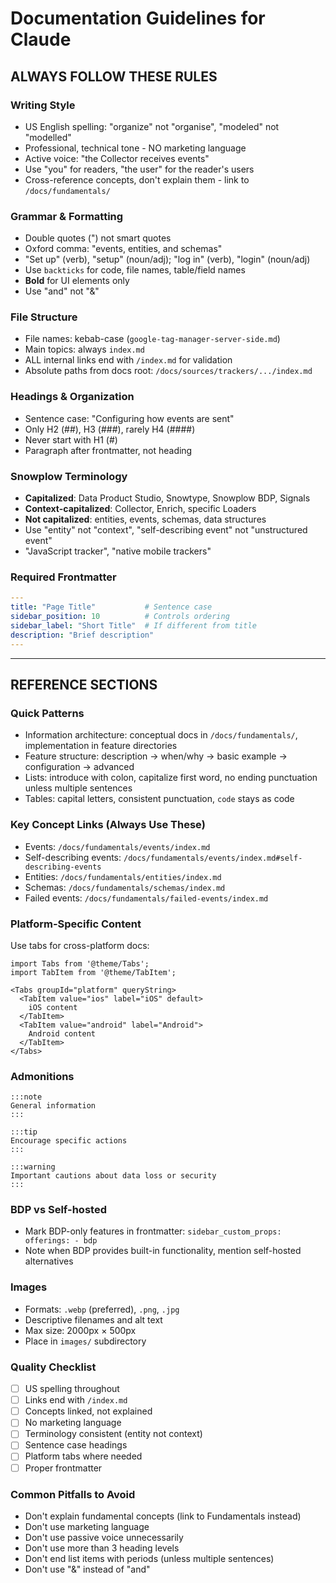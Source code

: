 # Documentation Guidelines for Claude

## ALWAYS FOLLOW THESE RULES

### Writing Style
- US English spelling: "organize" not "organise", "modeled" not "modelled"
- Professional, technical tone - NO marketing language
- Active voice: "the Collector receives events"
- Use "you" for readers, "the user" for the reader's users
- Cross-reference concepts, don't explain them - link to `/docs/fundamentals/`

### Grammar & Formatting
- Double quotes (") not smart quotes
- Oxford comma: "events, entities, and schemas"
- "Set up" (verb), "setup" (noun/adj); "log in" (verb), "login" (noun/adj)
- Use `backticks` for code, file names, table/field names
- **Bold** for UI elements only
- Use "and" not "&"

### File Structure
- File names: kebab-case (`google-tag-manager-server-side.md`)
- Main topics: always `index.md`
- ALL internal links end with `/index.md` for validation
- Absolute paths from docs root: `/docs/sources/trackers/.../index.md`

### Headings & Organization
- Sentence case: "Configuring how events are sent"
- Only H2 (##), H3 (###), rarely H4 (####)
- Never start with H1 (#)
- Paragraph after frontmatter, not heading

### Snowplow Terminology
- **Capitalized**: Data Product Studio, Snowtype, Snowplow BDP, Signals
- **Context-capitalized**: Collector, Enrich, specific Loaders
- **Not capitalized**: entities, events, schemas, data structures
- Use "entity" not "context", "self-describing event" not "unstructured event"
- "JavaScript tracker", "native mobile trackers"

### Required Frontmatter
```yaml
---
title: "Page Title"           # Sentence case
sidebar_position: 10          # Controls ordering
sidebar_label: "Short Title"  # If different from title
description: "Brief description"
---
```

---

## REFERENCE SECTIONS

### Quick Patterns
- Information architecture: conceptual docs in `/docs/fundamentals/`, implementation in feature directories
- Feature structure: description → when/why → basic example → configuration → advanced
- Lists: introduce with colon, capitalize first word, no ending punctuation unless multiple sentences
- Tables: capital letters, consistent punctuation, `code` stays as code

### Key Concept Links (Always Use These)
- Events: `/docs/fundamentals/events/index.md`
- Self-describing events: `/docs/fundamentals/events/index.md#self-describing-events`
- Entities: `/docs/fundamentals/entities/index.md`
- Schemas: `/docs/fundamentals/schemas/index.md`
- Failed events: `/docs/fundamentals/failed-events/index.md`

### Platform-Specific Content
Use tabs for cross-platform docs:
```mdx
import Tabs from '@theme/Tabs';
import TabItem from '@theme/TabItem';

<Tabs groupId="platform" queryString>
  <TabItem value="ios" label="iOS" default>
    iOS content
  </TabItem>
  <TabItem value="android" label="Android">
    Android content
  </TabItem>
</Tabs>
```

### Admonitions
```mdx
:::note
General information
:::

:::tip
Encourage specific actions
:::

:::warning
Important cautions about data loss or security
:::
```

### BDP vs Self-hosted
- Mark BDP-only features in frontmatter: `sidebar_custom_props: offerings: - bdp`
- Note when BDP provides built-in functionality, mention self-hosted alternatives

### Images
- Formats: `.webp` (preferred), `.png`, `.jpg`
- Descriptive filenames and alt text
- Max size: 2000px × 500px
- Place in `images/` subdirectory

### Quality Checklist
- [ ] US spelling throughout
- [ ] Links end with `/index.md`
- [ ] Concepts linked, not explained
- [ ] No marketing language
- [ ] Terminology consistent (entity not context)
- [ ] Sentence case headings
- [ ] Platform tabs where needed
- [ ] Proper frontmatter

### Common Pitfalls to Avoid
- Don't explain fundamental concepts (link to Fundamentals instead)
- Don't use marketing language
- Don't use passive voice unnecessarily
- Don't use more than 3 heading levels
- Don't end list items with periods (unless multiple sentences)
- Don't use "&" instead of "and"
